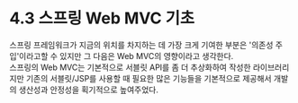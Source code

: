 # 4.3 스프링 Web MVC 기초

스프링 프레임워크가 지금의 위치를 차지하는 데 가장 크게 기여한 부분은 '의존성 주입'이라고할 수 있지만 그 다음은
Web MVC의 영향이라고 생각한다.<br>
스프링의 Web MVC는 기본적으로 서블릿 API를 좀 더 추상화하여 작성한 라이브러리지만 기존의 서블릿/JSP를 사용할 때
필요한 많은 기능들을 기본적으로 제공해서 개발의 생산성과 안정성을 획기적으로 높여주었다.

